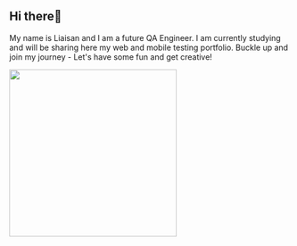 ## Hi there👋
 My name is Liaisan and I am a future QA Engineer. I am currently studying and will be sharing here my web and mobile testing portfolio. 
Buckle up and join my journey - Let's have some fun and get creative! </p>

<img src="https://github.com/user-attachments/assets/bfd8e068-83c6-434d-9b9a-18fc5ea9b0b6" width="300" height="300" />


